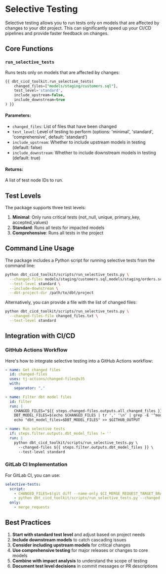 # Selective Testing

Selective testing allows you to run tests only on models that are affected by changes to your dbt project. This can significantly speed up your CI/CD pipelines and provide faster feedback on changes.

## Core Functions

### `run_selective_tests`

Runs tests only on models that are affected by changes:

```sql
{{ dbt_cicd_toolkit.run_selective_tests(
    changed_files=["models/staging/customers.sql"],
    test_level='standard',
    include_upstream=false,
    include_downstream=true
) }}
```

#### Parameters:

- `changed_files`: List of files that have been changed
- `test_level`: Level of testing to perform (options: 'minimal', 'standard', 'comprehensive', default: 'standard')
- `include_upstream`: Whether to include upstream models in testing (default: false)
- `include_downstream`: Whether to include downstream models in testing (default: true)

#### Returns:

A list of test node IDs to run.

## Test Levels

The package supports three test levels:

1. **Minimal**: Only runs critical tests (not_null, unique, primary_key, accepted_values)
2. **Standard**: Runs all tests for impacted models
3. **Comprehensive**: Runs all tests in the project

## Command Line Usage

The package includes a Python script for running selective tests from the command line:

```bash
python dbt_cicd_toolkit/scripts/run_selective_tests.py \
  --changed-files models/staging/customers.sql,models/staging/orders.sql \
  --test-level standard \
  --include-downstream \
  --dbt-project-dir /path/to/dbt/project
```

Alternatively, you can provide a file with the list of changed files:

```bash
python dbt_cicd_toolkit/scripts/run_selective_tests.py \
  --changed-files-file changed_files.txt \
  --test-level standard
```

## Integration with CI/CD

### GitHub Actions Workflow

Here's how to integrate selective testing into a GitHub Actions workflow:

```yaml
- name: Get changed files
  id: changed-files
  uses: tj-actions/changed-files@v35
  with:
    separator: ","

- name: Filter dbt model files
  id: filter
  run: |
    CHANGED_FILES="${{ steps.changed-files.outputs.all_changed_files }}"
    DBT_MODEL_FILES=$(echo $CHANGED_FILES | tr ',' '\n' | grep -E '^models/.*\.sql$' | tr '\n' ',' | sed 's/,$//')
    echo "dbt_model_files=$DBT_MODEL_FILES" >> $GITHUB_OUTPUT

- name: Run selective tests
  if: steps.filter.outputs.dbt_model_files != ''
  run: |
    python dbt_cicd_toolkit/scripts/run_selective_tests.py \
      --changed-files ${{ steps.filter.outputs.dbt_model_files }} \
      --test-level standard
```

### GitLab CI Implementation

For GitLab CI, you can use:

```yaml
selective-tests:
  script:
    - CHANGED_FILES=$(git diff --name-only $CI_MERGE_REQUEST_TARGET_BRANCH_NAME...HEAD | grep -E '^models/.*\.sql$' | tr '\n' ',' | sed 's/,$//')
    - python dbt_cicd_toolkit/scripts/run_selective_tests.py --changed-files $CHANGED_FILES --test-level standard
  only:
    - merge_requests
```

## Best Practices

1. **Start with standard test level** and adjust based on project needs
2. **Include downstream models** to catch cascading issues
3. **Consider including upstream models** for critical changes
4. **Use comprehensive testing** for major releases or changes to core models
5. **Combine with impact analysis** to understand the scope of testing
6. **Document test level decisions** in commit messages or PR descriptions 